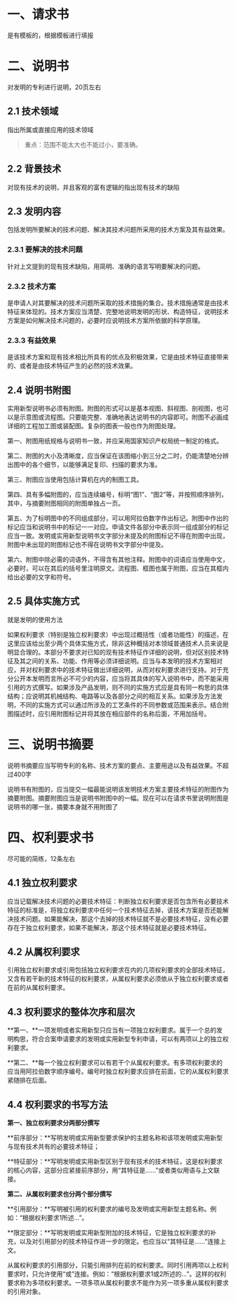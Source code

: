# 一、请求书

是有模板的，根据模板进行填报

# 二、说明书

对发明的专利进行说明，20页左右

## 2.1 技术领域

指出所属或直接应用的技术领域

> 重点：范围不能太大也不能过小，要准确。

## 2.2 背景技术

对现有技术的说明，并且客观的富有逻辑的指出现有技术的缺陷

## 2.3 发明内容

包括发明所要解决的技术问题、解决其技术问题所采用的技术方案及其有益效果。

### 2.3.1 要解决的技术问题

针对上文提到的现有技术缺陷，用简明、准确的语言写明要解决的问题。

### 2.3.2 技术方案

是申请人对其要解决的技术问题所采取的技术措施的集合。技术措施通常是由技术特征来体现的。技术方案应当清楚、完整地说明发明的形状、构造特征，说明技术方案是如何解决技术问题的，必要时应说明技术方案所依据的科学原理。

### 2.3.3 有益效果

是该技术方案和现有技术相比所具有的优点及积极效果，它是由技术特征直接带来的、或者是由技术特征产生的必然的技术效果。

## 2.4 说明书附图

实用新型说明书必须有附图。附图的形式可以是基本视图、斜视图、剖视图，也可以是示意图或流程图。只要能完整、准确地表达说明书的内容即可。附图不必画成详细的工程加工图或装配图。复杂的图表一般也作为附图处理。

第一、附图用纸规格与说明书一致，并应采用国家知识产权局统一制定的格式。

第二、附图的大小及清晰度，应当保证在该图缩小到三分之二时，仍能清楚地分辨出图中的各个细节，以能够满足复印、扫描的要求为准。

第三、附图应当使用包括计算机在内的制图工具。

第四、具有多幅附图的，应当连续编号，标明“图1”、“图2”等，并按照顺序排列，其中，与摘要附图相同的附图单独占一页。

第五、为了标明图中的不同组成部分，可以用阿拉伯数字作出标记。附图中作出的标记应当和说明书中的标记一一对应。申请文件各部分中表示同一组成部分的标记应当一致。发明或实用新型说明书文字部分未提及的附图标记不得在附图中出现，附图中未出现的附图标记也不得在说明书文字部分中提及。

第六、附图中除必需的词语外，不得含有其他注释。附图中的词语应当使用中文，必要时，可以在其后的括号里注明原文。流程图、框图也属于附图，应当在其框内给出必要的文字和符号。

## 2.5 具体实施方式

就是发明的使用方法

如果权利要求（特别是独立权利要求）中出现过概括性（或者功能性）的描述，在这里应该给出至少两个具体实施方式，除非这种概括对本领域普通技术人员来说是明显合理的。本部分不要求对已知的现有技术特征作详细的说明，但对区别技术特征及其之间的关系、功能、作用等必须详细说明。应当与本发明的技术方案相对应，并对权利要求中的技术特征做出详细说明，从而对权利要求进行支持。对于充分公开本发明而言所必不可少的内容，应当将其具体的写入说明书中，而不能采用引用的方式撰写。如果涉及产品发明，则不同的实施方式应是具有同一构思的具体结构；应说明其机械结构、电路等以及各部分之间的相互关系。如果涉及方法发明，不同的实施方式可以通过所涉及的工艺条件的不同参数或范围来表示。结合附图描述时，应引用附图标记并将其放在相应部件的名称后面，不用加括号。



# 三、说明书摘要

说明书摘要应当写明专利的名称、技术方案的要点、主要用途以及有益效果。不超过400字

说明书有附图的，应当提交一幅最能说明该发明技术方案主要技术特征的附图作为摘要附图。摘要附图应当是说明书附图中的一幅。现在可以在请求书里说明附图是说明书的哪一张，摘要本身就不用附图了

# 四、权利要求书

尽可能的简练，12条左右

## 4.1 独立权利要求

应当记载解决技术问题的必要技术特征：判断独立权利要求是否包含所有必要技术特征的标准是，将独立权利要求中任何一个技术特征去掉，该技术方案是否还能解决技术问题。如果能解决，那这个去掉的技术特征就不是必要技术特征，没有必要存在于独立权利要求，如果不能解决，那这个技术特征就是必要技术特征。

## 4.2 从属权利要求

引用独立权利要求或引用包括独立权利要求在内的几项权利要求的全部技术特征，又含有若干新的技术特征的权利要求，从属权利要求必须依从于独立权利要求或者在前的从属权利要求。

## 4.3 权利要求的整体次序和层次

**第一、**一项发明或者实用新型只应当有一项独立权利要求。属于一个总的发明构思，符合合案申请要求的发明或实用新型专利申请，可以有两项以上的独立权利要求。

**第二、**每一个独立权利要求可以有若干个从属权利要求。有多项权利要求的应当用阿拉伯数字顺序编号。编号时独立权利要求应排在前面，它的从属权利要求紧随排在后面。

## 4.4 权利要求的书写方法

**第一、独立权利要求分两部分撰写** 

**前序部分：**写明发明或实用新型要求保护的主题名称和该项发明或实用新型与现有技术共有的必要技术特征； 

**特征部分：**写明发明或实用新型区别于现有技术的技术特征，这是权利要求的核心内容，这部分应紧接前序部分，用“其特征是……”或者类似用语与上文联接。

**第二、从属权利要求也分两个部分撰写** 

**引用部分：**写明被引用的权利要求的编号及发明或实用新型主题名称。例如：“根据权利要求1所述…”。 

**限定部分：**写明发明或实用新型附加的技术特征，它是独立权利要求的补充，以及对引用部分的技术特征作进一步的限定。也应当以“其特征是……”连接上文。 

从属权利要求的引用部分，只能引用排列在前的权利要求。同时引用两项以上权利要求时，只允许使用“或”连接。例如：“根据权利要求1或2所述的…”。这样的权利要求称为多项权利要求。一项多项从属权利要求不能作为另一项多重从属权利要求的引用对象。
